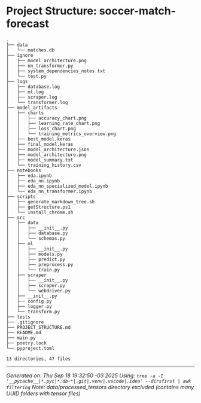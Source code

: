 # Project Structure: soccer-match-forecast

```
.
├── data
│   └── matches.db
├── ignore
│   ├── model_architecture.png
│   ├── nn_transformer.py
│   ├── system_dependencies_notes.txt
│   └── test.py
├── logs
│   ├── database.log
│   ├── ml.log
│   ├── scraper.log
│   └── transformer.log
├── model_artifacts
│   ├── charts
│   │   ├── accuracy_chart.png
│   │   ├── learning_rate_chart.png
│   │   ├── loss_chart.png
│   │   └── training_metrics_overview.png
│   ├── best_model.keras
│   ├── final_model.keras
│   ├── model_architecture.json
│   ├── model_architecture.png
│   ├── model_summary.txt
│   └── training_history.csv
├── notebooks
│   ├── eda.ipynb
│   ├── eda_nn.ipynb
│   ├── eda_nn_specialized_model.ipynb
│   └── eda_nn_transformer.ipynb
├── scripts
│   ├── generate_markdown_tree.sh
│   ├── getStructure.ps1
│   └── install_chrome.sh
├── src
│   ├── data
│   │   ├── __init__.py
│   │   ├── database.py
│   │   └── schemas.py
│   ├── ml
│   │   ├── __init__.py
│   │   ├── models.py
│   │   ├── predict.py
│   │   ├── preprocess.py
│   │   └── train.py
│   ├── scraper
│   │   ├── __init__.py
│   │   ├── scraper.py
│   │   └── webdriver.py
│   ├── __init__.py
│   ├── config.py
│   ├── logger.py
│   └── transform.py
├── tests
├── .gitignore
├── PROJECT_STRUCTURE.md
├── README.md
├── main.py
├── poetry.lock
└── pyproject.toml

13 directories, 47 files
```

***
*Generated on: Thu Sep 18 19:32:50 -03 2025*
*Using: `tree -a -I '__pycache__|*.pyc|*.db-*|.git|.venv|.vscode|.idea' --dirsfirst | awk filtering`*
*Note: data/processed_tensors directory excluded (contains many UUID folders with tensor files)*

